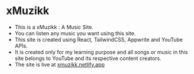 # xMuzikk

-   This is a xMuzikk : A Music Site.
-   You can listen any music you want using this site.
-   This site is created using React, TailwindCSS, Appwrite and YouTube APIs.
-   It is created only for my learning purpose and all songs or music in this site belongs to YouTube and its respective content creators.
-   The site is live at [xmuzikk.netlify.app](https://xmuzikk.netlify.app/)


